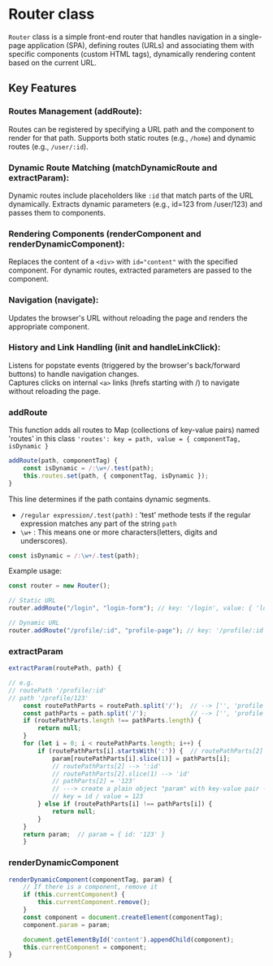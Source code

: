 # Router class

`Router` class is a simple front-end router that handles navigation in a single-page application (SPA), defining routes (URLs) and associating them with specific components (custom HTML tags), dynamically rendering content based on the current URL.

## Key Features

### Routes Management (addRoute):

Routes can be registered by specifying a URL path and the component to render for that path.
Supports both static routes (e.g., `/home`) and dynamic routes (e.g., `/user/:id`).

### Dynamic Route Matching (matchDynamicRoute and extractParam):

Dynamic routes include placeholders like `:id` that match parts of the URL dynamically.
Extracts dynamic parameters (e.g., id=123 from /user/123) and passes them to components.

### Rendering Components (renderComponent and renderDynamicComponent):

Replaces the content of a `<div>` with `id="content"` with the specified component.
For dynamic routes, extracted parameters are passed to the component.

### Navigation (navigate):

Updates the browser's URL without reloading the page and renders the appropriate component.

### History and Link Handling (init and handleLinkClick):

Listens for popstate events (triggered by the browser's back/forward buttons) to handle navigation changes.  
Captures clicks on internal `<a>` links (hrefs starting with /) to navigate without reloading the page.

### addRoute

This function adds all routes to Map (collections of key-value pairs) named 'routes' in this class
`'routes': key = path, value = { componentTag, isDynamic }`

```js
addRoute(path, componentTag) {
	const isDynamic = /:\w+/.test(path);
    this.routes.set(path, { componentTag, isDynamic });
}
```

This line determines if the path contains dynamic segments.

- `/regular expression/.test(path)` : 'test' methode tests if the regular expression matches any part of the string `path`
- `\w+` : This means one or more characters(letters, digits and underscores).

```js
const isDynamic = /:\w+/.test(path);
```

Example usage:

```js
const router = new Router();

// Static URL
router.addRoute("/login", "login-form"); // key: '/login', value: { 'login-form', false }

// Dynamic URL
router.addRoute("/profile/:id", "profile-page"); // key: '/profile/:id', value: { 'profile-page', true }
```

### extractParam

```js
extractParam(routePath, path) {

// e.g.
// routePath '/profile/:id'
// path '/profile/123'
	const routePathParts = routePath.split('/');  // --> ['', 'profile', ':id']
	const pathParts = path.split('/');            // --> ['', 'profile', '123']
	if (routePathParts.length !== pathParts.length) {
		return null;
	}
	for (let i = 0; i < routePathParts.length; i++) {
		if (routePathParts[i].startsWith(':')) {  // routePathParts[2] --> ':id' --> true
			param[routePathParts[i].slice(1)] = pathParts[i];
			// routePathParts[2] --> ':id'
			// routePathParts[2].slice(1) --> 'id'
			// pathParts[2] = '123'
			// ---> create a plain object "param" with key-value pair --> param[id] = '123'
			// key = id / value = 123
		} else if (routePathParts[i] !== pathParts[i]) {
			return null;
		}
	}
	return param;  // param = { id: '123' }
	}
```

### renderDynamicComponent

```js
renderDynamicComponent(componentTag, param) {
	// If there is a component, remove it
	if (this.currentComponent) {
		this.currentComponent.remove();
	}
	const component = document.createElement(componentTag);
	component.param = param;

	document.getElementById('content').appendChild(component);
	this.currentComponent = component;
}
```
